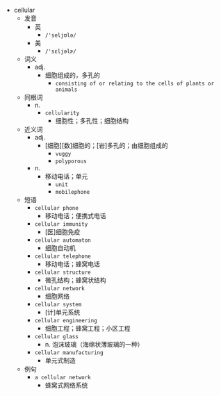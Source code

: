 - cellular
  - 发音
    - 英
      - `/'seljʊlə/`
    - 美
      - `/'sɛljəlɚ/`
  - 词义
    - adj.
      - 细胞组成的，多孔的
        - `consisting of or relating to the cells of plants or animals`
  - 同根词
    - n.
      - `cellularity`
        - 细胞性；多孔性；细胞结构
  - 近义词
    - adj.
      - [细胞][数]细胞的；[岩]多孔的；由细胞组成的
        - `vuggy`
        - `polyporous`
    - n.
      - 移动电话；单元
        - `unit`
        - `mobilephone`
  - 短语
    - `cellular phone`
      - 移动电话；便携式电话 
    - `cellular immunity`
      - [医]细胞免疫 
    - `cellular automaton`
      - 细胞自动机 
    - `cellular telephone`
      - 移动电话；蜂窝电话 
    - `cellular structure`
      - 微孔结构；蜂窝状结构 
    - `cellular network`
      - 细胞网络 
    - `cellular system`
      - [计]单元系统 
    - `cellular engineering`
      - 细胞工程；蜂窝工程；小区工程 
    - `cellular glass`
      - n. 泡沫玻璃（海绵状薄玻璃的一种） 
    - `cellular manufacturing`
      - 单元式制造 
  - 例句
    - `a cellular network`
      - 蜂窝式网络系统

